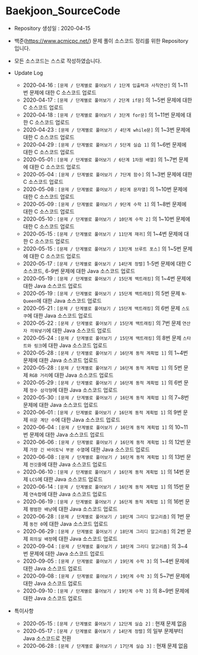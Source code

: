 # Baekjoon_SourceCode

* Repository 생성일 : 2020-04-15
* 백준(https://www.acmicpc.net/) 문제 풀이 소스코드 정리를 위한 Repository 입니다.
* 모든 소스코드는 스스로 작성하였습니다.

* Update Log
  * 2020-04-16 : `[문제 / 단계별로 풀어보기 / 1단계 입출력과 사칙연산]` 의 1~11번 문제에 대한 C 소스코드 업로드
  * 2020-04-17 : `[문제 / 단계별로 풀어보기 / 2단계 if문]` 의 1~5번 문제에 대한 C 소스코드 업로드
  * 2020-04-18 : `[문제 / 단계별로 풀어보기 / 3단계 for문]` 의 1~11번 문제에 대한 C 소스코드 업로드
  * 2020-04-23 : `[문제 / 단계별로 풀어보기 / 4단계 while문]` 의 1~3번 문제에 대한 C 소스코드 업로드
  * 2020-04-29 : `[문제 / 단계별로 풀어보기 / 5단계 실습 1]` 의 1~6번 문제에 대한 C 소스코드 업로드
  * 2020-05-01 : `[문제 / 단계별로 풀어보기 / 6단계 1차원 배열]` 의 1~7번 문제에 대한 C 소스코드 업로드
  * 2020-05-04 : `[문제 / 단계별로 풀어보기 / 7단계 함수]` 의 1~3번 문제에 대한 C 소스코드 업로드
  * 2020-05-08 : `[문제 / 단계별로 풀어보기 / 8단계 문자열]` 의 1~10번 문제에 대한 C 소스코드 업로드
  * 2020-05-09 : `[문제 / 단계별로 풀어보기 / 9단계 수학 1]` 의 1~8번 문제에 대한 C 소스코드 업로드
  * 2020-05-10 : `[문제 / 단계별로 풀어보기 / 10단계 수학 2]` 의 1~10번 문제에 대한 C 소스코드 업로드
  * 2020-05-15 : `[문제 / 단계별로 풀어보기 / 11단계 재귀]` 의 1~4번 문제에 대한 C 소스코드 업로드
  * 2020-05-15 : `[문제 / 단계별로 풀어보기 / 13단계 브루트 포스]` 의 1~5번 문제에 대한 C 소스코드 업로드
  * 2020-05-17 : `[문제 / 단계별로 풀어보기 / 14단계 정렬]` 1-5번 문제에 대한 C 소스코드, 6-9번 문제에 대한 Java 소스코드 업로드
  * 2020-05-19 : `[문제 / 단계별로 풀어보기 / 15단계 백트래킹]` 의 1~4번 문제에 대한 Java 소스코드 업로드
  * 2020-05-19 : `[문제 / 단계별로 풀어보기 / 15단계 백트래킹]` 의 5번 문제 `N-Queen`에 대한 Java 소스코드 업로드
  * 2020-05-21 : `[문제 / 단계별로 풀어보기 / 15단계 백트래킹]` 의 6번 문제 `스도쿠`에 대한 Java 소스코드 업로드
  * 2020-05-22 : `[문제 / 단계별로 풀어보기 / 15단계 백트래킹]` 의 7번 문제 `연산자 끼워넣기`에 대한 Java 소스코드 업로드
  * 2020-05-24 : `[문제 / 단계별로 풀어보기 / 15단계 백트래킹]` 의 8번 문제 `스타트와 링크`에 대한 Java 소스코드 업로드
  * 2020-05-28 : `[문제 / 단계별로 풀어보기 / 16단계 동적 계획법 1]` 의 1~4번 문제에 대한 Java 소스코드 업로드
  * 2020-05-28 : `[문제 / 단계별로 풀어보기 / 16단계 동적 계획법 1]` 의 5번 문제 `RGB 거리`에 대한 Java 소스코드 업로드
  * 2020-05-29 : `[문제 / 단계별로 풀어보기 / 16단계 동적 계획법 1]` 의 6번 문제 `정수 삼각형`에 대한 Java 소스코드 업로드
  * 2020-05-30 : `[문제 / 단계별로 풀어보기 / 16단계 동적 계획법 1]` 의 7~8번 문제에 대한 Java 소스코드 업로드
  * 2020-06-01 : `[문제 / 단계별로 풀어보기 / 16단계 동적 계획법 1]` 의 9번 문제 `쉬운 계단 수`에 대한 Java 소스코드 업로드
  * 2020-06-04 : `[문제 / 단계별로 풀어보기 / 16단계 동적 계획법 1]` 의 10~11번 문제에 대한 Java 소스코드 업로드
  * 2020-06-06 : `[문제 / 단계별로 풀어보기 / 16단계 동적 계획법 1]` 의 12번 문제 `가장 긴 바이토닉 부분 수열`에 대한 Java 소스코드 업로드
  * 2020-06-08 : `[문제 / 단계별로 풀어보기 / 16단계 동적 계획법 1]` 의 13번 문제 `전깃줄`에 대한 Java 소스코드 업로드
  * 2020-06-10 : `[문제 / 단계별로 풀어보기 / 16단계 동적 계획법 1]` 의 14번 문제 `LCS`에 대한 Java 소스코드 업로드
  * 2020-06-14 : `[문제 / 단계별로 풀어보기 / 16단계 동적 계획법 1]` 의 15번 문제 `연속합`에 대한 Java 소스코드 업로드
  * 2020-06-19 : `[문제 / 단계별로 풀어보기 / 16단계 동적 계획법 1]` 의 16번 문제 `평범한 배낭`에 대한 Java 소스코드 업로드
  * 2020-06-28 : `[문제 / 단계별로 풀어보기 / 18단계 그리디 알고리즘]` 의 1번 문제 `동전 0`에 대한 Java 소스코드 업로드
  * 2020-06-29 : `[문제 / 단계별로 풀어보기 / 18단계 그리디 알고리즘]` 의 2번 문제 `회의실 배정`에 대한 Java 소스코드 업로드
  * 2020-09-04 : `[문제 / 단계별로 풀어보기 / 18단계 그리디 알고리즘]` 의 3~4번 문제에 대한 Java 소스코드 업로드
  * 2020-09-05 : `[문제 / 단계별로 풀어보기 / 19단계 수학 3]` 의 1~4번 문제에 대한 Java 소스코드 업로드
  * 2020-09-08 : `[문제 / 단계별로 풀어보기 / 19단계 수학 3]` 의 5~7번 문제에 대한 Java 소스코드 업로드
  * 2020-09-10 : `[문제 / 단계별로 풀어보기 / 19단계 수학 3]` 의 8~9번 문제에 대한 Java 소스코드 업로드

* 특이사항
  * 2020-05-15 : `[문제 / 단계별로 풀어보기 / 12단계 실습 2]` : 현재 문제 없음
  * 2020-05-17 : `[문제 / 단계별로 풀어보기 / 14단계 정렬]` 의 일부 문제부터 Java 소스코드로 전환
  * 2020-06-28 : `[문제 / 단계별로 풀어보기 / 17단계 실습 3]` : 현재 문제 없음
